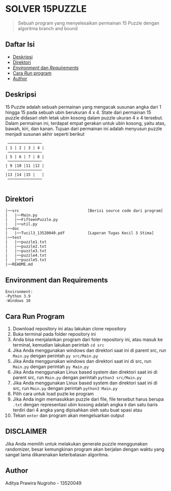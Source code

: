 # SOLVER 15PUZZLE

> Sebuah program yang menyelesaikan permainan 15 Puzzle dengan algoritma branch and bound

## Daftar Isi
- [Deskripsi](#deskripsi)
- [Direktori](#direktori)
- [_Environment_ dan _Requirements_](#environment-dan-requirements)
- [Cara _Run_ program](#cara-run-program)
- [Author](#author)

## Deskripsi
15 Puzzle adalah sebuah permainan yang mengacak susunan angka dari 1 hingga 15 pada sebuah ubin berukuran 4 x 4. State dari permainan 15 puzzle didasari oleh letak ubin kosong dalam puzzle ukuran 4 x 4 tersebut. Dalam permainan ini, terdapat empat gerakan untuk ubin kosong, yaitu atas, bawah, kiri, dan kanan. Tujuan dari permainan ini adalah menyusun puzzle menjadi susunan akhir seperti berikut
```
 ───────────────
| 1 | 2 | 3 | 4 |
 ───────────────
| 5 | 6 | 7 | 8 |
 ───────────────
| 9 |10 |11 |12 |
 ───────────────
|13 |14 |15 |   |
 ───────────────
 
```

## Direktori
```
|──src                              [Berisi source code dari program]
|   |──Main.py
|   |──FifteenPuzzle.py
|   |──util.py
|──doc
|   |──Tucil3_13520049.pdf          [Laporan Tugas Kecil 3 Stima]
|──test
|   |──puzzle1.txt
|   |──puzzle2.txt
|   |──puzzle3.txt
|   |──puzzle4.txt
|   |──puzzle5.txt
|──README.md
```

## Environment dan Requirements
```
Environment:
-Python 3.9
-Windows 10
```

## Cara Run Program
1. Download repository ini atau lakukan clone repository
2. Buka terminal pada folder repository ini
3. Anda bisa menjalankan program dari foler repository ini, atau masuk ke terminal, kemudian lakukan perintah `cd src`
4. Jika Anda menggunakan windows dan direktori saat ini di parent src, run `Main.py` dengan perintah `py src/Main.py`
5. Jika Anda menggunakan windows dan direktori saat ini di src, run `Main.py` dengan perintah `py Main.py`
6. Jika Anda menggunakan Linux based system dan direktori saat ini di parent src, run `Main.py` dengan perintah `python3 src/Main.py`
7. Jika Anda menggunakan Linux based system dan direktori saat ini di src, run `Main.py` dengan perintah `python3 Main.py`
8. Pilih cara untuk load puzle ke program
9. Jika Anda ingin memasukkan puzzle dari file, file tersebut harus berupa `.txt` dengan representasi ubin kosong adalah angka `0` dan satu baris terdiri dari 4 angka yang dipisahkan oleh satu buat spasi atau ` `
10. Tekan `enter` dan program akan mengeluarkan output

## DISCLAIMER
Jika Anda memilih untuk melakukan generate puzzle menggunakan randomizer, besar kemungkinan program akan berjalan dengan waktu yang sangat lama dikarenakan keterbatasan algoritma.

## Author
Aditya Prawira Nugroho - 13520049
